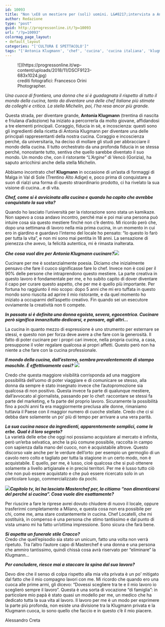 ```yaml
---
id: 10093
title: "Non \xE8 un mestiere per (soli) uomini. L&#8217;intervista a Antonia Klugmann"
author: Redazione
type: "post"
guid: http://progressonline.it/?p=10093
url: "/?p=10093"
colormag_page_layout:
- default_layout
categories: "['CULTURA E SPETTACOLO']"
tags: "['Antonia Klugmann', 'chef', 'cucina', 'cucina italiana', 'klugmann', 'Masterchef']"
---
```


<figure aria-describedby="caption-attachment-10094" class="wp-caption alignleft" id="attachment_10094" style="width: 321px">![](https://progressonline.it/wp-content/uploads/2018/11/DSCF9123-683x1024.jpg)<figcaption class="wp-caption-text" id="caption-attachment-10094">crediti fotografici: Francesco Orini Photographer.</figcaption></figure>

*Una cuoca di frontiera, una donna che si è guadagnata il rispetto di tutto il mondo della cucina, tanto da diventare una delle chef italiane più stimate da colleghi e critica. La stella Michelin, poi, l’ha resa ancor più grande.*

Questa strada, per diventare grande, **Antonia Klugmann** (trentina di nascita e friulana d’adozione) ha iniziato a percorrerla da molto giovane, affidandosi a tre elementi principali. Coraggio, fiducia in sè, e incoscienza: questi sono gli ingredienti della ricetta di Antonia Klugmann per diventare una delle principali rappresentanti della nostra cucina. Coraggio e incoscienza perché, da universitaria, ha deciso di mollare gli studi per abbracciare il mondo della cucina. Il tutto orchestrato da una profonda fiducia in se stessa perché, nonostante tutto, sentiva che quello sarebbe diventato il suo mondo. Un mondo che, con il ristorante “*L’Argine*” di Vencò (Gorizia), ha saputo arricchirsi anche della stella Michelin.

Abbiamo incontrato chef **Klugmann** in occasione di un’asta di formaggi di Malga in Val di Sole (Trentino Alto Adige) e, poco prima di conquistare a suon di rialzi una forma di questo straordinario prodotto, ci ha rivelato la sua visione di cucina…e di vita.

***Chef, come si è avvicinata alla cucina e quando ha capito che avrebbe conquistato la sua vita?***

Quando ho lasciato l’università per la ristorazione sono stata un kamikaze. Non sapevo a cosa andavo incontro, perché mai e poi mai una persona può intuire cosa sia questo mestiere finché non c’è dentro. Mi ricordo però che, dopo una settimana di lavoro nella mia prima cucina, in un momento in cui ero in giardino e guardavo l’interno del locale ho pensato: “Io questo lo farò per tutta la vita”, e non mi sono mai pentita in 18 anni. La sensazione di pienezza che avevo, la felicità autentica, mi è rimasta inalterata.

***Che cosa vuol dire per Antonia Klugmann cucinare?![](https://progressonline.it/wp-content/uploads/2018/11/Cattura1.jpg)***

Cucinare per me è sostanzialmente poesia. Diciamo che inizialmente pensavo che fare il cuoco significasse fare lo chef. Invece non è così per il 90% delle persone che intraprendono questo mestiere. La parte creativa in questo lavoro è fondamentale per me, e ho subito capito di dover diventare il capo per curare questo aspetto, che per me è quello più importante. Per fortuna ho raggiunto il mio scopo: dopo 5 anni che mi ero tuffata in questo mondo sono riuscita ad aprire il mio ristorante, e da quel momento ho iniziato a occuparmi dell’aspetto creativo. Fin quando sei un esecutore ovviamente la creatività non ti compete.

***In passato si è definita una donna egoista, severa, egocentrica. Cucinare però significa innanzitutto dedicarsi, e pensare, agli altri…***

La cucina in quanto mezzo di espressione è uno strumento per esternare se stessi, e questo non per forza deve avere a che fare con la generosità. Il fatto di poter cucinare per i propri cari invece, nella propria cucina, a casa, presuppone il voler regalare qualcosa ai propri affetti. Questo però non ha niente a che fare con la cucina professionale.

***Il mondo della cucina, dall’esterno, sembra prevalentemente di stampo maschile. È effettivamente così?*** ![](https://progressonline.it/wp-content/uploads/2018/11/28516602_2140224319337404_5087415115689639141_o-1-1024x683.jpg)

Credo che questa maggiore visibilità corrisponda ad una maggiore possibilità dell’uomo di poter viaggiare e di comunicare se stesso, alla donna da sempre è stato insegnato invece che l’autopromozione sia qualcosa di non positivo. Questa invece fa parte di qualunque mestiere, dall’avvocato al giornalista, passando per lo chef: raccontare se stessi fa parte del marketing, e fa parte del proprio lavoro. Sicuramente la possibilità fino a pochi anni fa era maggiormente preclusa alle donne, rimaniamo tuttavia il Paese con il maggior numero di cuoche stellate. Credo che ci si debba dare solamente un po’ più di tempo per arrivare a una vera parità.

***La sua cucina nasce da ingredienti, apparentemente semplici, come le erbe. Qual è il loro segreto?***   
La varietà delle erbe che oggi noi possiamo acquistare al mercato è infinita, però un’erba selvatica, anche la più comune possibile, raccolta in campo con sapienza dalla mano del cuoco, non è acquistabile altrove. Questo discorso vale anche per le verdure dell’orto: per esempio un germoglio di un cavolo nero colto e tagliato per tutta la stagione in un certo modo, non è acquistabile. E quello, per me, è lusso, cioè qualcosa che si può ottenere solamente a livello artigianale e in precisi territori. Per me è lusso tutto ciò che non può essere acquistato e che può essere ricercato solo in un particolare luogo, commercializzato da pochi.

***![](https://progressonline.it/wp-content/uploads/2018/11/165428563-d4c59a95-89e3-444e-8ee1-4092f5ca3796.jpg)Capitolo tv, lei ha lasciato Masterchef per, la citiamo “non dimenticarsi del perché si cucina”. Cosa vuole dire esattamente?***

Per riuscire a fare le riprese avrei dovuto chiudere di nuovo il locale, oppure trasferirmi completamente a Milano, e questa cosa non era possibile per chi, come me, ama stare costantemente in cucina. Chef Locatelli, che mi sostituirà, in compenso è una persona che stimo tantissimo e dal punto di vista umano mi ha fatto un’ottima impressione. Sono sicura che farà bene.

***Si aspetta un funerale stile Cracco?***   
Credo che quell’episodio sia stato un unicum, fatto una volta non verrà ripetuto. Tra l’altro l’autore capo di Masterchef è una donna e una persona che ammiro tantissimo, quindi chissà cosa avrà riservato per “eliminare” la Klugmann…

***Per concludere, riesce mai a staccare la spina dal suo lavoro?***

Devo dire che il senso di colpa rispetto alla mia vita privata è un po’ mitigato dal fatto che il mio compagno lavori con me. Mi ricordo che quando ero una cuoca alle prime armi, gli dicevo: “Dovessi scegliere tra te e il mio lavoro io sceglierò sempre il lavoro”. Questa è una sorta di vocazione “di famiglia”: in particolare mio papà è stato quasi un modello per me, un medico che ha dedicato tutta la sua vita al lavoro. Il lavoro per me è un modo per esprimere la parte più profonda, non esiste una divisione tra la Klugmann privata e la Klugmann cuoca, io sono quello che faccio e in questo c’è il mio piacere.

Alessandro Creta